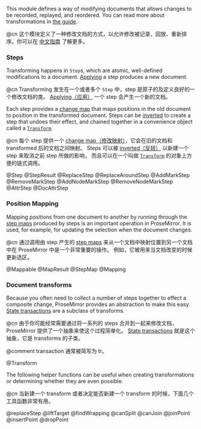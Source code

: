 This module defines a way of modifying documents that allows changes
to be recorded, replayed, and reordered. You can read more about
transformations in [the guide](/docs/guide/#transform).

@cn 这个模块定义了一种修改文档的方式，以允许修改被记录、回放、重新排序。你可以在
[中文指南](https://xheldon.com/prosemirror-guide-chinese.html#document-transformations) 了解更多。

### Steps

Transforming happens in `Step`s, which are atomic, well-defined
modifications to a document. [Applying](#transform.Step.apply) a step
produces a new document.

@cn Transforming 发生在一个或者多个 `Step` 中，step 是原子的及定义良好的一个修改文档的类。
[Applying（应用）](#transform.Step.apply) 一个 step 会产生一个新的文档。

Each step provides a [change map](#transform.StepMap) that maps
positions in the old document to position in the transformed document.
Steps can be [inverted](#transform.Step.invert) to create a step that
undoes their effect, and chained together in a convenience object
called a [`Transform`](#transform.Transform).

@cn 每个 step 提供一个 [change map（修改映射）](#transform.StepMap)，它会在旧的文档和 transformed
后的文档之间映射。 Steps 可以被 [inverted（反转）](#transform.Step.invert) 以新建一个 step 来取消之前 step 所做的影响，
而且可以在一个叫做 [`Transform`](#transform.Transform) 的对象上方便的链式调用。

@Step
@StepResult
@ReplaceStep
@ReplaceAroundStep
@AddMarkStep
@RemoveMarkStep
@AddNodeMarkStep
@RemoveNodeMarkStep
@AttrStep
@DocAttrStep

### Position Mapping

Mapping positions from one document to another by running through the
[step maps](#transform.StepMap) produced by steps is an important
operation in ProseMirror. It is used, for example, for updating the
selection when the document changes.

@cn 通过调用由 step 产生的 [step maps](#transform.StepMap) 来从一个文档中映射位置到另一个文档中在 ProseMirror 中是一个非常重要的操作。
例如，它被用来当文档改变的时候更新选区。

@Mappable
@MapResult
@StepMap
@Mapping

### Document transforms

Because you often need to collect a number of steps together to effect
a composite change, ProseMirror provides an abstraction to make this
easy. [State transactions](#state.Transaction) are a subclass of
transforms.

@cn 由于你可能经常需要通过将一系列的 steps 合并到一起来修改文档，ProseMirror 提供了一个抽象来使这个过程简单化。
[State transactions](#state.Transaction) 就是这个抽象，它是 transforms 的子类。

@comment transaction 通常被简写为 tr。

@Transform

The following helper functions can be useful when creating
transformations or determining whether they are even possible.

@cn 当新建一个 transform 或者决定能否新建一个 transform 的时候，下面几个工具函数非常有用。

@replaceStep
@liftTarget
@findWrapping
@canSplit
@canJoin
@joinPoint
@insertPoint
@dropPoint
